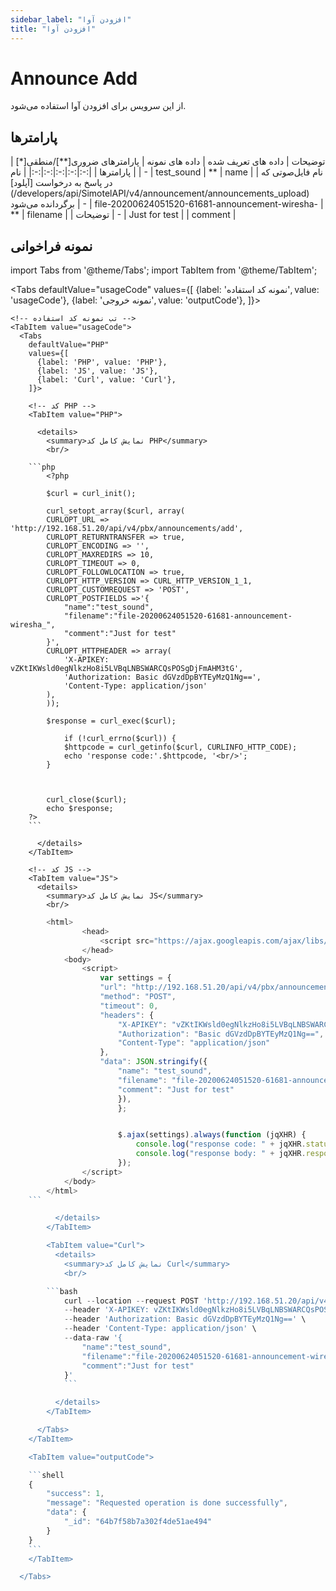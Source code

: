 ```yaml
---
sidebar_label: "افزودن آوا"
title: "افزودن آوا"
---
```



# Announce Add

از این سرویس برای افزودن آوا استفاده می‌شود.

## پارامتر‌ها
<div class="custom-table">
| توضیحات | داده های تعریف شده | داده های نمونه | پارامترهای ضروری[**]/منطقی[*] | پارامترها |
|:-:|:-:|:-:|:-:|:-:|
| نام | - | test_sound | ** | name |
|  نام فایل‌صوتی که در پاسخ به درخواست [آپلود](/developers/api/SimotelAPI/v4/announcement/announcements_upload) برگردانده می‌شود | - | file-20200624051520-61681-announcement-wiresha- | ** | filename |
| توضیحات | - | Just for test |  | comment |
</div>

## نمونه فراخوانی


<!--  -->

import Tabs from '@theme/Tabs';
import TabItem from '@theme/TabItem';

  <Tabs
    defaultValue="usageCode"
    values={[
      {label: 'نمونه کد استفاده', value: 'usageCode'},
      {label: 'نمونه خروجی', value: 'outputCode'},
    ]}>

    <!-- تب نمونه کد استفاده -->
    <TabItem value="usageCode">
      <Tabs
        defaultValue="PHP"
        values={[
          {label: 'PHP', value: 'PHP'},
          {label: 'JS', value: 'JS'},
          {label: 'Curl', value: 'Curl'},
        ]}>

        <!-- کد PHP -->
        <TabItem value="PHP">
      
          <details>
            <summary>نمایش کامل کد PHP</summary>
            <br/>

		```php
			<?php

			$curl = curl_init();

			curl_setopt_array($curl, array(
			CURLOPT_URL => 'http://192.168.51.20/api/v4/pbx/announcements/add',
			CURLOPT_RETURNTRANSFER => true,
			CURLOPT_ENCODING => '',
			CURLOPT_MAXREDIRS => 10,
			CURLOPT_TIMEOUT => 0,
			CURLOPT_FOLLOWLOCATION => true,
			CURLOPT_HTTP_VERSION => CURL_HTTP_VERSION_1_1,
			CURLOPT_CUSTOMREQUEST => 'POST',
			CURLOPT_POSTFIELDS =>'{
				"name":"test_sound",
				"filename":"file-20200624051520-61681-announcement-wiresha_",
				"comment":"Just for test"
			}',
			CURLOPT_HTTPHEADER => array(
				'X-APIKEY: vZKtIKWsld0egNlkzHo8i5LVBqLNBSWARCQsPOSgDjFmAHM3tG',
				'Authorization: Basic dGVzdDpBYTEyMzQ1Ng==',
				'Content-Type: application/json'
			),
			));

			$response = curl_exec($curl);

				if (!curl_errno($curl)) {
				$httpcode = curl_getinfo($curl, CURLINFO_HTTP_CODE);
				echo 'response code:'.$httpcode, '<br/>';
			}



			curl_close($curl);
			echo $response;
		?>
		```

          </details>
        </TabItem>

        <!-- کد JS -->
        <TabItem value="JS">
          <details>
            <summary>نمایش کامل کد JS</summary>
            <br/>

```js
		<html>
				<head>
					<script src="https://ajax.googleapis.com/ajax/libs/jquery/3.5.1/jquery.min.js"></script>
				</head>
			<body>
				<script>
					var settings = {
					"url": "http://192.168.51.20/api/v4/pbx/announcements/add",
					"method": "POST",
					"timeout": 0,
					"headers": {
						"X-APIKEY": "vZKtIKWsld0egNlkzHo8i5LVBqLNBSWARCQsPOSgDjFmAHM3tG",
						"Authorization": "Basic dGVzdDpBYTEyMzQ1Ng==",
						"Content-Type": "application/json"
					},
					"data": JSON.stringify({
						"name": "test_sound",
						"filename": "file-20200624051520-61681-announcement-wiresha_",
						"comment": "Just for test"
						}),
						};


						$.ajax(settings).always(function (jqXHR) {
							console.log("response code: " + jqXHR.status + " " + jqXHR.statusText);
							console.log("response body: " + jqXHR.responseText);
						});
				</script>
			</body>
		</html>
	```

          </details>
        </TabItem>

        <TabItem value="Curl">
          <details>
            <summary>نمایش کامل کد Curl</summary>
            <br/>

		```bash
			curl --location --request POST 'http://192.168.51.20/api/v4/pbx/announcements/add' \
			--header 'X-APIKEY: vZKtIKWsld0egNlkzHo8i5LVBqLNBSWARCQsPOSgDjFmAHM3tG' \
			--header 'Authorization: Basic dGVzdDpBYTEyMzQ1Ng==' \
			--header 'Content-Type: application/json' \
			--data-raw '{
				"name":"test_sound",
				"filename":"file-20200624051520-61681-announcement-wiresha_",
				"comment":"Just for test"
			}'
			```

          </details>
        </TabItem>

      </Tabs>
    </TabItem>

    <TabItem value="outputCode">

	```shell
	{
		"success": 1,
		"message": "Requested operation is done successfully",
		"data": {
			"_id": "64b7f58b7a302f4de51ae494"
		}
	}
	```
    </TabItem>

  </Tabs>

